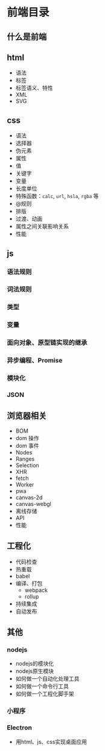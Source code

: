 # 前端目录

## 什么是前端

## html

- 语法
- 标签
- 标签语义、特性
- XML
- SVG

## css

- 语法
- 选择器
- 伪元素
- 属性
- 值
- 关键字
- 变量
- 长度单位
- 特殊函数：`calc`, `url`, `hsla`, `rgba` 等
- @规则
- 排版
- 过渡、动画
- 属性之间关联影响关系
- 性能

## js

### 语法规则

### 词法规则

### 类型

### 变量

### 面向对象、原型链实现的继承

### 异步编程、Promise

### 模块化

### JSON

## 浏览器相关

- BOM
- dom 操作
- dom 事件
- Nodes
- Ranges
- Selection
- XHR
- fetch
- Worker
- pwa
- canvas-2d
- canvas-webgl
- 离线存储
- API
- 性能

## 工程化

- 代码检查
- 热重载
- babel
- 编译、打包
  - webpack
  - rollup
- 持续集成
- 自动发布

## 其他

### nodejs

- nodejs的模块化
- nodejs原生模块
- 如何做一个自动化处理工具
- 如何做一个命令行工具
- 如何做一个工程化脚手架

### 小程序

### Electron

- 用html、js、css实现桌面应用
  
